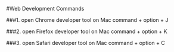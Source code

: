 #Web Development Commands

###1. open Chrome developer tool on Mac
   command + option + J

###2. open Firefox developer tool on Mac
   command + option + K

###3. open Safari developer tool on Mac
   command + option + C